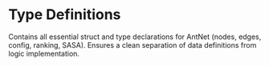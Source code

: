 # Type Definitions

Contains all essential struct and type declarations for AntNet (nodes, edges, config, ranking, SASA).
Ensures a clean separation of data definitions from logic implementation.
